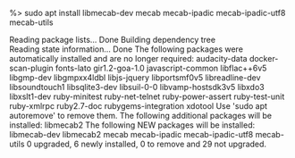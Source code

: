%> sudo apt install libmecab-dev mecab mecab-ipadic mecab-ipadic-utf8 mecab-utils

Reading package lists... Done
Building dependency tree       
Reading state information... Done
The following packages were automatically installed and are no longer required:
  audacity-data docker-scan-plugin fonts-lato gir1.2-goa-1.0 javascript-common
  libflac++6v5 libgmp-dev libgmpxx4ldbl libjs-jquery libportsmf0v5
  libreadline-dev libsoundtouch1 libsqlite3-dev libsuil-0-0 libvamp-hostsdk3v5
  libxdo3 libxslt1-dev ruby-minitest ruby-net-telnet ruby-power-assert
  ruby-test-unit ruby-xmlrpc ruby2.7-doc rubygems-integration xdotool
Use 'sudo apt autoremove' to remove them.
The following additional packages will be installed:
  libmecab2
The following NEW packages will be installed:
  libmecab-dev libmecab2 mecab mecab-ipadic mecab-ipadic-utf8 mecab-utils
0 upgraded, 6 newly installed, 0 to remove and 29 not upgraded.

